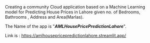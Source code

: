 Creating a community Cloud application based on a Machine Learning model for Predicting House Prices in Lahore given no. of Bedrooms, Bathrooms , Address and Area(Marlas).


The Name of the app is "_**AMLHousePricePredictionLahore**_".


Link is : https://amlhousepricepredictionlahore.streamlit.app/
